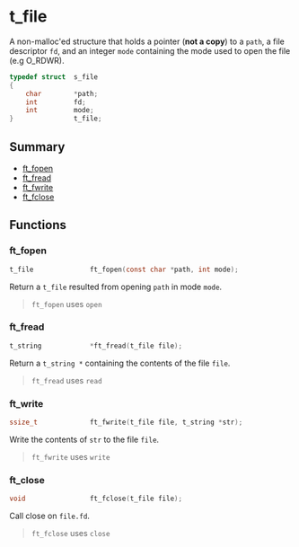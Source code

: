 # t_file

A non-malloc'ed structure that holds a pointer (**not a copy**) to a `path`, a file descriptor `fd`, and an integer `mode` containing the mode used to open the file (e.g O_RDWR).

```C
typedef struct  s_file
{
    char        *path;
    int         fd;
    int         mode;
}               t_file;
```

## Summary
- [ft_fopen](#ft_fopen)
- [ft_fread](#ft_fread)
- [ft_fwrite](#ft_fwrite)
- [ft_fclose](#ft_fclose)

## Functions

### ft_fopen
```C
t_file				ft_fopen(const char *path, int mode);
```

Return a `t_file` resulted from opening `path` in mode `mode`.

> `ft_fopen` uses `open`

### ft_fread
```C
t_string			*ft_fread(t_file file);
```

Return a `t_string *` containing the contents of the file `file`.

> `ft_fread` uses `read`

### ft_write
```C
ssize_t				ft_fwrite(t_file file, t_string *str);
```

Write the contents of `str` to the file `file`.

> `ft_fwrite` uses `write`

### ft_close
```C
void				ft_fclose(t_file file);
```

Call close on `file.fd`.

> `ft_fclose` uses `close`